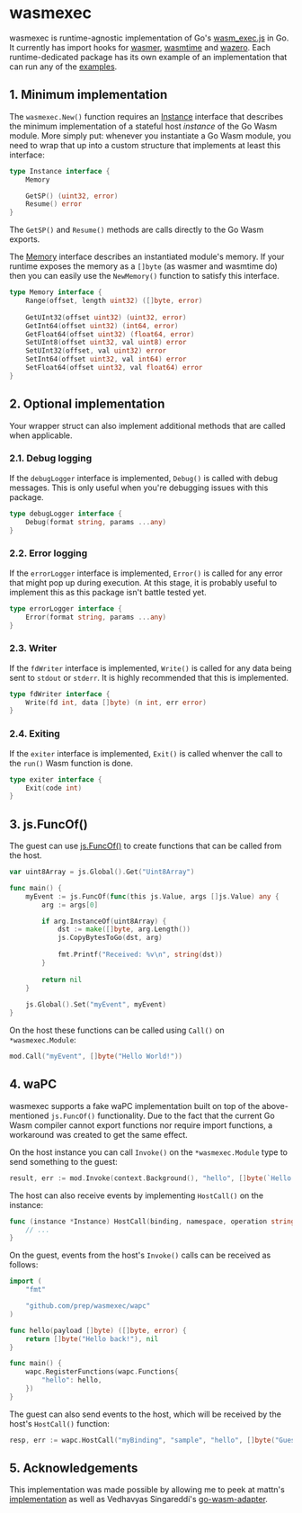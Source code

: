 # wasmexec
wasmexec is runtime-agnostic implementation of Go's [wasm_exec.js](https://github.com/golang/go/blob/master/misc/wasm/wasm_exec.js) in Go. It currently has import hooks for [wasmer](wasmerexec/), [wasmtime](wasmtimexec/) and [wazero](wazeroexec/). Each runtime-dedicated package has its own example of an implementation that can run any of the [examples](examples/).

## 1. Minimum implementation
The `wasmexec.New()` function requires an [Instance](intance.go) interface that describes the minimum implementation of a stateful host _instance_ of the Go Wasm module. More simply put: whenever you instantiate a Go Wasm module, you need to wrap that up into a custom structure that implements at least this interface:

```go
type Instance interface {
    Memory

    GetSP() (uint32, error)
    Resume() error
}
```

The `GetSP()` and `Resume()` methods are calls directly to the Go Wasm exports.

The [Memory](memory.go) interface describes an instantiated module's memory. If your runtime exposes the memory as a `[]byte` (as wasmer and wasmtime do) then you can easily use the `NewMemory()` function to satisfy this interface.

```go
type Memory interface {
    Range(offset, length uint32) ([]byte, error)
		
    GetUInt32(offset uint32) (uint32, error)
    GetInt64(offset uint32) (int64, error)
    GetFloat64(offset uint32) (float64, error)
    SetUInt8(offset uint32, val uint8) error
    SetUInt32(offset, val uint32) error
    SetInt64(offset uint32, val int64) error
    SetFloat64(offset uint32, val float64) error
}
```

## 2. Optional implementation
Your wrapper struct can also implement additional methods that are called when applicable.

### 2.1. Debug logging
If the `debugLogger` interface is implemented, `Debug()` is called with debug messages. This is only useful when you're debugging issues with this package.

```go
type debugLogger interface {
    Debug(format string, params ...any)
}
```

### 2.2. Error logging
If the `errorLogger` interface is implemented, `Error()` is called for any error that might pop up during execution. At this stage, it is probably useful to implement this as this package isn't battle tested yet.

```go
type errorLogger interface {
    Error(format string, params ...any)
}
```

### 2.3. Writer
If the `fdWriter` interface is implemented, `Write()` is called for any data being sent to `stdout` or `stderr`. It is highly recommended that this is implemented.

```go
type fdWriter interface {
    Write(fd int, data []byte) (n int, err error)
}

```

### 2.4. Exiting
If the `exiter` interface is implemented, `Exit()` is called whenver the call to the `run()` Wasm function is done.

```go
type exiter interface {
    Exit(code int)
}
```

## 3. js.FuncOf()
The guest can use [js.FuncOf()](https://pkg.go.dev/syscall/js#FuncOf) to create functions that can be called from the host.

```go
var uint8Array = js.Global().Get("Uint8Array")

func main() {
    myEvent := js.FuncOf(func(this js.Value, args []js.Value) any {
        arg := args[0]

        if arg.InstanceOf(uint8Array) {
            dst := make([]byte, arg.Length())
            js.CopyBytesToGo(dst, arg)
						
            fmt.Printf("Received: %v\n", string(dst))
        }
				
        return nil
    }
		
    js.Global().Set("myEvent", myEvent)
}
```

On the host these functions can be called using `Call()` on `*wasmexec.Module`:

```go
mod.Call("myEvent", []byte("Hello World!"))
```

## 4. waPC
wasmexec supports a fake waPC implementation built on top of the above-mentioned `js.FuncOf()` functionality. Due to the fact that the current Go Wasm compiler cannot export functions nor require import functions, a workaround was created to get the same effect.

On the host instance you can call `Invoke()` on the `*wasmexec.Module` type to send something to the guest:

```go
result, err := mod.Invoke(context.Background(), "hello", []byte(`Hello World`))
```

The host can also receive events by implementing `HostCall()` on the instance:

```go
func (instance *Instance) HostCall(binding, namespace, operation string, payload []byte) ([]byte, error) {
    // ...
}
```

On the guest, events from the host's `Invoke()` calls can be received as follows:

```go
import (
    "fmt"

    "github.com/prep/wasmexec/wapc"
)

func hello(payload []byte) ([]byte, error) {
    return []byte("Hello back!"), nil
}

func main() {
    wapc.RegisterFunctions(wapc.Functions{
        "hello": hello,
    })
}
```

The guest can also send events to the host, which will be received by the host's `HostCall()` function:

```go
resp, err := wapc.HostCall("myBinding", "sample", "hello", []byte("Guest"))
```

## 5. Acknowledgements
This implementation was made possible by allowing me to peek at mattn's [implementation](https://github.com/mattn/gowasmer/) as well as Vedhavyas Singareddi's [go-wasm-adapter](https://github.com/go-wasm-adapter/go-wasm/).
